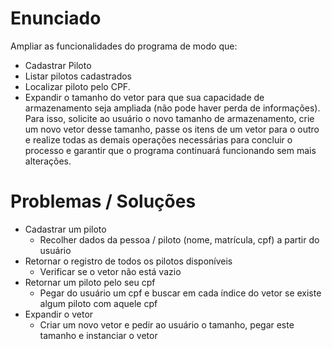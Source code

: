 # Enunciado

Ampliar as funcionalidades do programa de modo que:



- Cadastrar Piloto 
- Listar pilotos cadastrados
- Localizar piloto pelo CPF. 
- Expandir o tamanho do vetor para que sua capacidade de armazenamento seja ampliada (não pode haver perda de informações). Para isso, solicite ao usuário o novo tamanho de armazenamento, crie um novo vetor desse tamanho, passe os itens de um vetor para o outro e realize todas as demais operações necessárias para concluir o processo e garantir que o programa continuará funcionando sem mais alterações.



# Problemas / Soluções

- Cadastrar um piloto
  * Recolher dados da pessoa / piloto (nome, matrícula, cpf) a partir do usuário
- Retornar o registro de todos os pilotos disponíveis
  * Verificar se o vetor não está vazio
- Retornar um piloto pelo seu cpf
  * Pegar do usuário um cpf e buscar em cada índice do vetor se existe algum piloto com aquele cpf
- Expandir o vetor
  * Criar um novo vetor e pedir ao usuário o tamanho, pegar este tamanho e instanciar o vetor
